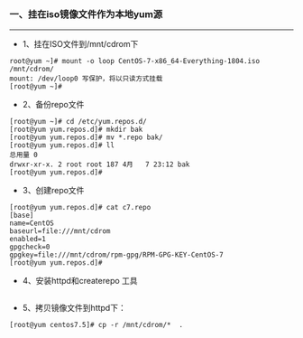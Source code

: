 ### 一、挂在iso镜像文件作为本地yum源

***

* 1、挂在ISO文件到/mnt/cdrom下

```shell
root@yum ~]# mount -o loop CentOS-7-x86_64-Everything-1804.iso /mnt/cdrom/
mount: /dev/loop0 写保护，将以只读方式挂载
[root@yum ~]#
```

* 2、备份repo文件

```shell
[root@yum ~]# cd /etc/yum.repos.d/
[root@yum yum.repos.d]# mkdir bak
[root@yum yum.repos.d]# mv *.repo bak/
[root@yum yum.repos.d]# ll
总用量 0
drwxr-xr-x. 2 root root 187 4月   7 23:12 bak
[root@yum yum.repos.d]#
```

* 3、创建repo文件

```shell
[root@yum yum.repos.d]# cat c7.repo
[base]
name=CentOS
baseurl=file:///mnt/cdrom
enabled=1
gpgcheck=0
gpgkey=file:///mnt/cdrom/rpm-gpg/RPM-GPG-KEY-CentOS-7
[root@yum yum.repos.d]#
```

* 4、安装httpd和createrepo 工具

```

```

* 5、拷贝镜像文件到httpd下：

```shell
[root@yum centos7.5]# cp -r /mnt/cdrom/*  .
```

